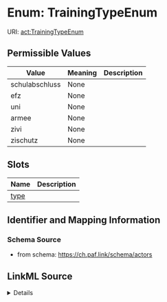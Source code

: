 # Enum: TrainingTypeEnum 



URI: [act:TrainingTypeEnum](https://ch.paf.link/schema/actors/TrainingTypeEnum)

## Permissible Values

| Value | Meaning | Description |
| --- | --- | --- |
| schulabschluss | None |  |
| efz | None |  |
| uni | None |  |
| armee | None |  |
| zivi | None |  |
| zischutz | None |  |




## Slots

| Name | Description |
| ---  | --- |
| [type](type.md) |  |





## Identifier and Mapping Information






### Schema Source


* from schema: https://ch.paf.link/schema/actors






## LinkML Source

<details>
```yaml
name: TrainingTypeEnum
from_schema: https://ch.paf.link/schema/actors
rank: 1000
permissible_values:
  schulabschluss:
    text: schulabschluss
  efz:
    text: efz
  uni:
    text: uni
  armee:
    text: armee
  zivi:
    text: zivi
  zischutz:
    text: zischutz

```
</details>